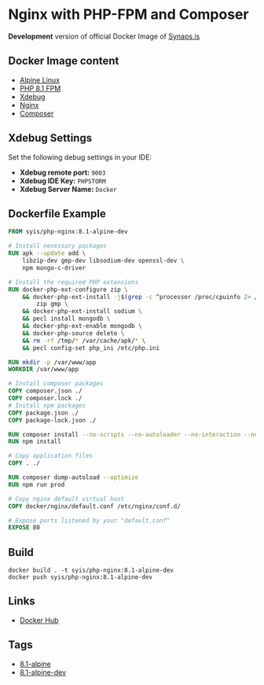 # Nginx with PHP-FPM and Composer

**Development** version of official Docker Image of [Synaps.is](https://synaps.is)

## Docker Image content

- [Alpine Linux](https://alpinelinux.org)
- [PHP 8.1 FPM](https://www.php.net/)
- [Xdebug](https://xdebug.org/)
- [Nginx](https://www.nginx.com/)
- [Composer](https://getcomposer.org/)

## Xdebug Settings

Set the following debug settings in your IDE:

- **Xdebug remote port:** `9003`
- **Xdebug IDE Key:** `PHPSTORM`
- **Xdebug Server Name:** `Docker`

## Dockerfile Example

```dockerfile
FROM syis/php-nginx:8.1-alpine-dev

# Install necessary packages
RUN apk --update add \
    libzip-dev gmp-dev libsodium-dev openssl-dev \
    npm mongo-c-driver

# Install the required PHP extensions
RUN docker-php-ext-configure zip \
    && docker-php-ext-install -j$(grep -c ^processor /proc/cpuinfo 2> /dev/null || 1) \
        zip gmp \
    && docker-php-ext-install sodium \
    && pecl install mongodb \
    && docker-php-ext-enable mongodb \
    && docker-php-source delete \
    && rm -rf /tmp/* /var/cache/apk/* \
    && pecl config-set php_ini /etc/php.ini

RUN mkdir -p /var/www/app
WORKDIR /var/www/app

# Install composer packages
COPY composer.json ./
COPY composer.lock ./
# Install npm packages
COPY package.json ./
COPY package-lock.json ./

RUN composer install --no-scripts --no-autoloader --no-interaction --no-progress
RUN npm install

# Copy application files
COPY . ./

RUN composer dump-autoload --optimize
RUN npm run prod

# Copy nginx default virtual host
COPY docker/nginx/default.conf /etc/nginx/conf.d/

# Expose ports listened by your "default.conf"
EXPOSE 80
```

## Build

```shell
docker build . -t syis/php-nginx:8.1-alpine-dev
docker push syis/php-nginx:8.1-alpine-dev
```

## Links

- [Docker Hub](https://hub.docker.com/r/syis/php-nginx)

## Tags

- [8.1-alpine](https://github.com/synapsis-official/docker_php_nginx/tree/alpine-8.1)
- [8.1-alpine-dev](https://github.com/synapsis-official/docker_php_nginx/tree/alpine-8.1-dev)
